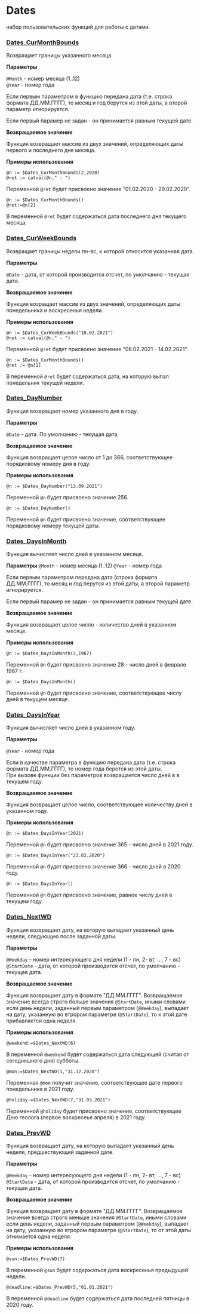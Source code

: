 # Dates
набор пользовательских функций для работы с датами.

### [Dates_CurMonthBounds](/Dates/CurMonthBounds)

Возвращает границы указанного месяца.

**Параметры**

`@Month` - номер месяца (1..12)  
`@Year` - номер года
   
Если первым параметром в функцию передана дата (т.е. строка формата ДД.ММ.ГГГГ), то месяц и год берутся из этой даты, а второй параметр игнорируется.
    
Если первый парамер не задан - он принимается равным текущей дате.	
		
**Возвращаемое значение**

Функция возвращает массив из двух значений, определяющих даты первого и последнего дня месяца. 
			
**Примеры использования**
```
@n := $Dates_CurMonthBounds(2,2020)
@ret := catval(@n," - ")
```
Переменной `@ret` будет присвоено значение  "01.02.2020 - 29.02.2020".

```
@n := $Dates_CurMonthBounds()
@ret:=@n[2]
```
В переменной `@ret` будет содержаться дата последнего дня текущего месяца.


### [Dates_CurWeekBounds](/Dates/CurWeekBounds) 
Возвращает границы недели пн-вс, к которой относится указанная дата.

**Параметры**

`@Date` - дата, от которой производится отсчет, по умолчанию - текущая дата.
	
**Возвращаемое значение**

Функция возращает массив из двух значений, определяющих даты понедельника и воскресенья недели. 

**Примеры использования**
```
@n := $Dates_CurWeekBounds("10.02.2021")
@ret := catval(@n," - ")
```
Переменной `@ret` будет присвоено значение  "08.02.2021 - 14.02.2021".

```
@n := $Dates_CurMonthBounds()
@ret := @n[1]
```
В переменной `@ret` будет содержаться дата, на которую выпал понедельник текущей недели.

### [Dates_DayNumber](/Dates/DayNumber)

Функция возвращает номер указанного дня в году.

**Параметры**

`@Date` - дата. По умолчанию - текущая дата.
		
**Возвращаемое значение**

Функция возвращает целое число от 1 до 366, соответствующее порядковому номеру дня в году.

**Примеры использования**
```
@n := $Dates_DayNumber("13.09.2021")
```
Переменной `@n` будет присвоено значение  256.

```
@n := $Dates_DayNumber()
```
Переменной `@n` будет присвоено значение, соответствующее  порядковому номеру текущей даты.

### [Dates_DaysInMonth](/Dates/DaysInMonth)
Функция вычисляет число дней в указанном месяце. 

**Параметры**
`@Month` - номер месяца (1..12)
`@Year` - номер года

Если первым параметром передана дата (строка формата ДД.ММ.ГГГГ), то месяц и год берутся из этой даты, а второй параметр игнорируется.

Если первый парамер не задан - он принимается равным текущей дате.
		
**Возвращаемое значение**

Функция возвращает целое число - количество дней в указанном месяце.
			
**Примеры использования**
```
@n := $Dates_DaysInMonth(2,1987)
```
 Переменной `@n` будет присвоено значение 28 - число дней в феврале 1987 г.
 
 ```
@n := $Dates_DaysInMonth()
```
 Переменной `@n` будет присвоено значение,  соответствующее числу дней в текущем месяце.

### [Dates_DaysInYear](/Dates/DaysInYear)
Функция вычисляет число дней в указанном году.

**Параметры**

`@Year` - номер года

Если в качестве параметра в функцию передана дата (т.е. строка формата ДД.ММ.ГГГГ), то номер года берется из этой даты.  
При вызове функции без параметров возвращается число дней в в текущем году.
		
**Возвращаемое значение**

Функция возвращает целое число, соответствующее количеству дней в указанном году.
			
**Примеры использования**

```
@n := $Dates_DaysInYear(2021)
```
Переменной `@n` будет присвоено значение 365 - число дней в 2021 году.

```
@n := $Dates_DaysInYear("23.03.2020")
```
Переменной `@n` будет присвоено значение 366 - число дней в 2020 году.

```
@n := $Dates_DaysInYear()
```
Переменной `@n` будет присвоено значение, равное числу дней в текущем году.

### [Dates_NextWD](/Dates/NextWD)

Функция возвращает дату, на которую выпадает указанный день недели, следующую после заданной даты.

**Параметры**

`@Weekday` - номер интересующего дня недели (1 - пн, 2- вт, ..., 7 - вс)  
`@StartDate` - дата, от которой производится отсчет, по умолчанию - текущая дата.

**Возвращаемое значение**

Функция возвращает дату в формате "ДД.ММ.ГГГГ". Возвращаемое значение всегда строго больше значения `@StartDate`, иными словами если день недели, заданный первым параметром (`@Weekday`), выпадает на дату, указанную во втрором параметре (`@StartDate`), то к этой дате прибавляется одна неделя.
		
**Примеры использования**

```
@weekend:=$Dates_NextWD(6)
```
В переменной `@weekend` будет содержаться дата следующей (считая от сегодняшнего дня) субботы.


```
@mon:=$Dates_NextWD(1,"31.12.2020") 
```
Переменная `@mon` получит значение, соответствующее дате первого понедельника в 2021 году.

```
@holiday:=$Dates_NextWD(7,"31.03.2021")
```
Переменной `@holiday` будет присвоено значение, соответствующее Дню геолога (первое воскресеье апреля) в 2021 году.

### [Dates_PrevWD](/Dates/PrevWD)

Функция возвращает дату, на которую выпадает указанный день недели, предшествующий заданной дате.

**Параметры**

`@Weekday` - номер интересующего дня недели (1 - пн, 2- вт, ..., 7 - вс)  
`@StartDate` - дата, от которой производится отсчет, по умолчанию - текущая дата.

**Возвращаемое значение**

Функция возвращает дату в формате "ДД.ММ.ГГГГ". Возвращаемое значение всегда строго меньше значения `@StartDate`, иными словами если день недели, заданный первым параметром (`@Weekday`), выпадает на дату, указанную во втрором параметре (`@StartDate`), то от этой даты отнимается одна неделя.
		
**Примеры использования**

```
@sun:=$Dates_PrevWD(7)
```
В переменной `@sun` будет содержаться дата воскресенья предыдущей недели.

```
@deadline:=$Dates_PrevWD(5,"01.01.2021")  
```
В переменной `@deadline` будет содержаться дата последней пятницы в 2020 году.
